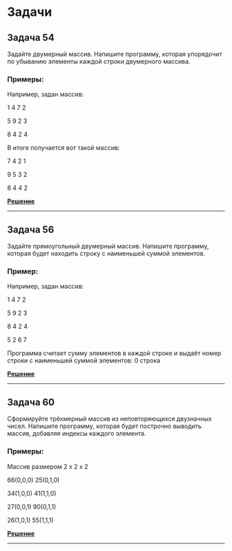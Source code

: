# Задачи

## Задача 54

Задайте двумерный массив. Напишите программу, которая упорядочит по убыванию элементы каждой строки двумерного массива.

### Примеры:

Например, задан массив:

1 4 7 2

5 9 2 3

8 4 2 4

В итоге получается вот такой массив:

7 4 2 1

9 5 3 2

8 4 4 2

[**Решение**](../Homework8/ex54/Program.cs)

***

## Задача 56

Задайте прямоугольный двумерный массив. Напишите программу, которая будет находить строку с наименьшей суммой элементов.

### Пример:

Например, задан массив:

1 4 7 2

5 9 2 3

8 4 2 4

5 2 6 7

Программа считает сумму элементов в каждой строке и выдаёт номер строки с наименьшей суммой элементов: 0 строка

[**Решение**](../Homework8/ex56/Program.cs)

***

## Задача 60

Сформируйте трёхмерный массив из неповторяющихся двузначных чисел. Напишите программу, которая будет построчно выводить массив, добавляя индексы каждого элемента.

### Примеры:

Массив размером 2 x 2 x 2

66(0,0,0) 25(0,1,0)

34(1,0,0) 41(1,1,0)

27(0,0,1) 90(0,1,1)

26(1,0,1) 55(1,1,1)

[**Решение**](../Homework8/ex60/Program.cs)

***